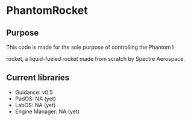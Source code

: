 # PhantomRocket

<h2>Purpose</h2>
<p>This code is made for the sole purpose of controlling the Phantom I </p>
<p> rocket, a liquid-fueled rocket made from scratch by Spectre Aerospace.</p>

<h2>Current libraries</h2>
<ul>
<li>Guidance: v0.5</li>
<li>PadOS: NA (yet)</li>
<li>LabOS: NA (yet)</li>
<li>Engine Manager: NA (yet)</li>
</ul>